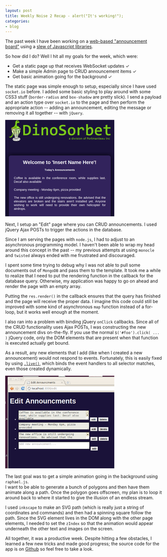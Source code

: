 ```yaml
---
layout: post
title: Weekly Noise 2 Recap - alert("It's working!");
categories:
- blog
---
```

The past week I have been working on a 
[web-based "announcement board"](http://swanson.github.com/blog/2010/10/31/weekly-noise-2-so-its-like-a-screensaver.html) 
using a [slew of Javascript libraries](http://swanson.github.com/blog/2010/11/03/sipping-the-nodejs-koolaid.html).

So how did I do? Well I hit all my goals for the week, which were:  

 - Get a static page up that receives WebSocket updates ✓  
 - Make a simple Admin page to CRUD announcement items ✓  
 - Get basic animation going for the background ✓

The static page was simple enough to setup, especially since I have used `socket.io` 
before.  I added some basic styling to play around with some CSS3 stuff (`border-radius` 
and `box-shadow` are pretty slick).  I send a payload and an action type over `socket.io` 
to the page and then perform the appropriate action -- adding an announcement, editing 
the message or removing it all together -- with `jQuery`.

[![](/static/week2-index-thumb.png)](/static/week2-index.png) 

Next, I setup an "Edit" page where you can CRUD announcements.  I used jQuery 
Ajax POSTs to trigger the actions in the database.

Since I am serving the pages with `node.js`, I had to adjust to an asynchronous programming 
model.  I haven't been able to wrap my head around this concept in the past -- my previous 
attempts at using `monocle` and `twisted` always ended with me frustrated and discouraged.  

I spent some time trying to debug why I was not able to pull some documents out of `MongoDB`
and pass them to the template.  It took me a while to realize that I need to put the 
rendering function in the callback for the database query.  Otherwise, my application was 
happy to go on ahead and render the page with an empty array.


Putting the `res.render()` in the callback ensures that the query has finished and the 
page will receive the proper data.  I imagine this code could still be improved with some 
kind of asynchronous `map` function instead of a for-loop, but it works well enough at the moment.

<script src="https://gist.github.com/667308.js?file=gistfile1.js"></script>

I also ran into a problem with binding jQuery `onClick` callbacks.  Since all of the CRUD functionality 
uses Ajax POSTs, I was constructing the new announcement divs on-the-fly.  If you use the 
normal `$('#foo').click( ... )` jQuery code, only the DOM elements that are present when that 
function is executed actually get bound.  

As a result, any new elements that I add (like when I 
created a new announcement) would not respond to events.  Fortunately, this is easily fixed by using 
[`.live()`](http://api.jquery.com/live/), which binds the event handlers to all selector matches, 
even those created dynamically.

![/static/week2-edit.png](/static/week2-edit.png) 

The last goal was to get a simple animation going in the background using `raphael.js`.  
I want to be able to generate a bunch of polygons and then have them animate along a path.
Once the polygon goes offscreen, my plan is to loop it around back to where it started to 
give the illusion of an endless stream.  

I used `inkscape` to make an SVG path (which is really just a string of coordinates and 
commands) and then had a spinning square follow the path.  Since the SVG element lives in 
the DOM along with the other page elements, I needed to set the `zIndex` so that the 
animation would appear underneath the other text and images on the screen.

All together, it was a productive week.  Despite hitting a few obstacles, I learned a 
few new tricks and made good progress; the source code for the app is on 
[Github](https://github.com/swanson/glorified-screensaver) so feel free to take a look.
